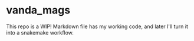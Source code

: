 # vanda_mags

This repo is a WIP! Markdown file has my working code, and later I'll turn it into a snakemake workflow.
